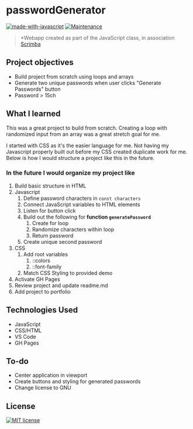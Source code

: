 # passwordGenerator

[![made-with-javascript](https://img.shields.io/badge/Made%20with-JavaScript-1f425f.svg)](https://www.javascript.com) [![Maintenance](https://img.shields.io/badge/Maintained%3F-no-red.svg)](https://bitbucket.org/lbesson/ansi-colors) 

> *Webapp created as part of the JavaScript class, in association [Scrimba](https://scrimba.com/learn/learnjavascript)

## Project objectives

- Build project from scratch using loops and arrays
- Generate two unique passwords when user clicks "Generate Passwords" button 
- Password > 15ch

## What I learned

This was a great project to build from scratch. Creating a loop with randomized input from an array was a great stretch goal for me. 

I started with CSS as it's the easier language for me. Not having my Javascript properly built out before my CSS created duplicate work for me.  Below is how I would structure a project like this in the future.

### In the future I would organize my project like

1. Build basic structure in HTML
2. Javascript
	1. Define password characters in `const characters`
	2. Connect JavaScript variables to HTML elements
	3. Listen for button click
	4. Build out the following for **function `generatePassword`**
		1. Create for loop
		2. Randomize characters within loop
		3. Return password
	5. Create unique second password
3. CSS
	1. Add root variables
		1.  ::colors
		2. ::font-family
	2. Match CSS Styling to provided demo
4. Activate GH Pages
5. Review project and update readme.md
6. Add project to portfolio


## Technologies Used

- JavaScript
- CSS/HTML
- VS Code
- GH Pages


## To-do

- Center application in viewport
- Create buttons and styling for generated passwords
- Change license to GNU

## License

[![MIT license](https://img.shields.io/badge/License-MIT-blue.svg)](https://lbesson.mit-license.org/)
